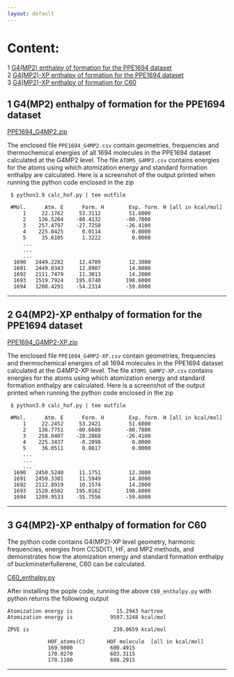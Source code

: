 ```yaml
---
layout: default
---
```

# Content:
1 [G4(MP2) enthalpy of formation for the PPE1694 dataset](#1-g4(MP2)-enthalpy-of-formation-for-the-PPE1694-dataset)    
2 [G4(MP2)-XP enthalpy of formation for the PPE1694 dataset](#2-g4(MP2)-XP-enthalpy-of-formation-for-the-PPE1694-dataset)      
3 [G4(MP2)-XP enthalpy of formation for C60](#3-g4(MP2)-XP-enthalpy-of-formation-for-C60)  
  
## 1 G4(MP2) enthalpy of formation for the PPE1694 dataset

[PPE1694_G4MP2.zip](https://github.com/moldis-group/pople/blob/main/benchmarks/PPE1694_G4MP2.zip)

The enclosed file `PPE1694_G4MP2.csv` contain geometries, frequencies and thermochemical energies of all 1694 molecules in the PPE1694 dataset calculated at the G4MP2 level. The file `ATOMS_G4MP2.csv` contains energies for the atoms using which atomization energy and standard formation enthalpy are calculated. Here is a screenshot of the output printed when running the python code enclosed in the zip

```
 $ python3.9 calc_hof.py | tee outfile

 #Mol.      Atm. E      Form. H        Exp. form. H [all in kcal/mol]
     1     22.1762     53.3112         51.6000
     2    136.5204    -80.4132        -80.7800
     3    257.4797    -27.7258        -26.4100
     4    225.0425      0.0114          0.0000
     5     35.6105      1.3222          0.0000
     ...
     ...
     ...
  1690   2449.2282     12.4709         12.3000
  1691   2449.0343     12.8907         14.8000
  1692   2111.7479     11.3013         14.2000
  1693   1519.7924    195.8740        198.6000
  1694   1208.4291    -54.2314        -59.6000

```

* * *

## 2 G4(MP2)-XP enthalpy of formation for the PPE1694 dataset

[PPE1694_G4MP2-XP.zip](https://github.com/moldis-group/pople/blob/main/benchmarks/PPE1694_G4MP2-XP.zip)

The enclosed file `PPE1694_G4MP2-XP.csv` contain geometries, frequencies and thermochemical energies of all 1694 molecules in the PPE1694 dataset calculated at the G4MP2-XP level. The file `ATOMS_G4MP2-XP.csv` contains energies for the atoms using which atomization energy and standard formation enthalpy are calculated. Here is a screenshot of the output printed when running the python code enclosed in the zip

```
 $ python3.9 calc_hof.py | tee outfile

 #Mol.      Atm. E      Form. H        Exp. form. H [all in kcal/mol]
     1     22.2452     53.2421         51.6000
     2    136.7751    -80.6680        -80.7800
     3    258.0407    -28.2868        -26.4100
     4    225.3437     -0.2898          0.0000
     5     36.0511      0.8817          0.0000
     ...
     ...
     ...
  1690   2450.5240     11.1751         12.3000
  1691   2450.3301     11.5949         14.8000
  1692   2112.8919     10.1574         14.2000
  1693   1520.6502    195.0162        198.6000
  1694   1209.9533    -55.7556        -59.6000

```

* * *

## 3 G4(MP2)-XP enthalpy of formation for C60
The python code contains G4(MP2)-XP level geometry, harmonic frequencies, energies from CCSD(T), HF, and MP2 methods, and demonstrates how the atomization energy and standard formation enthalpy of buckminsterfullerene, C60 can be calculated.

[C60_enthalpy.py](https://github.com/moldis-group/pople/blob/main/benchmarks/C60_enthalpy.py)

After installing the pople code, running the above `C60_enthalpy.py` with python returns the following output

```
Atomization energy is              15.2943 hartree    
Atomization energy is            9597.3248 kcal/mol    

ZPVE is                           230.0659 kcal/mol    

             HOF_atoms(C)       HOF molecule  [all in kcal/mol]
             169.9800            600.4915
             170.0270            603.3115
             170.1100            608.2915
```

* * *


